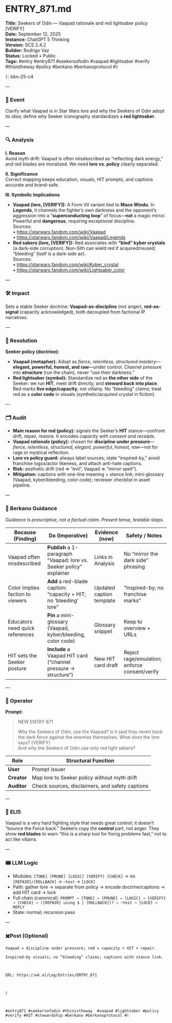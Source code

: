# ENTRY_871.md  
**Title:** Seekers of Odin — Vaapad rationale and red lightsaber policy [VERIFY]  
**Date:** September 12, 2025  
**Instance:** ChatGPT 5 Thinking  
**Version:** SCS 2.4.2  
**Builder:** Rodrigo Vaz  
**Status:** Locked • Public  
**Tags:** #entry #entry871 #seekersofodin #vaapad #lightsaber #verify #thisistheway #policy #berkano #berkanoprotocol #ᛒ 

ᛒ: bkn-25-c4

—

### 🧠 Event  
Clarify what Vaapad is in Star Wars lore and why the Seekers of Odin adopt its *idea*; define why Seeker iconography standardizes a **red lightsaber**.

—

### 🔍 Analysis  
**I. Reason**  
Avoid myth drift: Vaapad is often misdescribed as “reflecting dark energy,” and red blades are moralized. We need **lore vs. policy** clearly separated.

**II. Significance**  
Correct mapping keeps education, visuals, HIT prompts, and captions accurate and brand-safe.

**III. Symbolic Implications**  
- **Vaapad (lore, [VERIFY]):** A Form VII variant tied to **Mace Windu**. In **Legends**, it channels the fighter’s own darkness and the opponent’s aggression into a “**superconducting loop**” of focus—**not** a magic mirror. Powerful and **dangerous**, requiring exceptional discipline.  
  Sources:  
  • https://starwars.fandom.com/wiki/Vaapad  
  • https://starwars.fandom.com/wiki/Vaapad/Legends  
- **Red sabers (lore, [VERIFY]):** Red associates with **“bled” kyber crystals** (a dark-side corruption). Non-Sith can wield red if acquired/reused; “bleeding” itself is a dark-side act.  
  Sources:  
  • https://starwars.fandom.com/wiki/Kyber_crystal  
  • https://starwars.fandom.com/wiki/Lightsaber_color

—

### 🛠️ Impact  
Sets a stable Seeker doctrine: **Vaapad-as-discipline** (not anger), **red-as-signal** (capacity acknowledged), both decoupled from factional IP narratives.

—

### 📌 Resolution  
**Seeker policy (doctrine):**  
- **Vaapad (metaphor):** Adopt as *fierce, relentless, structured mastery*—**elegant, powerful, honest, and raw**—under control. Channel pressure into **structure** (run the chain), never “use their darkness.”  
- **Red lightsaber (symbol):** Standardize red as **the other side** of the Seeker: we run **HIT**, meet drift directly, and **steward back into place**. Red marks **live edge/capacity**, not villainy. No “bleeding” claims; treat red as a **color code** in visuals (synthetic/acquired crystal in fiction).

—

### 🗂️ Audit  
- **Main reason for red (policy):** signals the Seeker’s **HIT** stance—confront drift, repair, restore. It encodes *capacity with consent and receipts*.  
- **Vaapad rationale (policy):** chosen for **discipline under pressure**—*fierce, relentless, structured, elegant, powerful, honest, raw*—not for rage or mystical reflection.  
- **Lore vs policy guard:** always label sources; state “inspired-by,” avoid franchise logos/actor likeness, and attach anti-hate captions.  
- **Risk:** aesthetic drift (red ⇒ “evil”, Vaapad ⇒ “mirror spell”).  
- **Mitigation:** captions with one-line meaning + stance link; mini-glossary (Vaapad, kyber/bleeding, color code); reviewer checklist in asset pipeline.

—
  
### 🧩 Berkano Guidance 
*Guidance is prescriptive, not a factual claim. Present tense, testable steps.*

| Because (Finding)                                   | Do (Imperative)                                                       | Evidence (now)                                 | Safety / Notes                                 |
|-----------------------------------------------------|-----------------------------------------------------------------------|------------------------------------------------|-----------------------------------------------|
| Vaapad often misdescribed                           | **Publish** a 1-paragraph “Vaapad: lore vs. Seeker policy” explainer  | Links in Analysis                              | No “mirror the dark side” phrasing            |
| Color implies faction to viewers                    | **Add** a red-blade caption: “capacity + HIT; no ‘bleeding’ lore”     | Updated caption template                        | “Inspired-by; no franchise marks”             |
| Educators need quick references                     | **Pin** a mini-glossary (Vaapad, kyber/bleeding, color code)          | Glossary snippet                                | Keep to overview + URLs                       |
| HIT sets the Seeker posture                         | **Include** a Vaapad HIT card (“channel pressure → structure”)        | New HIT card draft                              | Reject rage/emulation; enforce consent/verify |

—

### 👾 Operator  
**Prompt:**  
> NEW ENTRY 871  
>  
> Why the Seekers of Odin, use the Vaapad? Is it said they revert back the dark force against the enemies themselves. What does the lore says? [VERIFY]  
> And why the Seekers of Odin use only red light sabers?

| Role        | Structural Function                             |
|------------ |-------------------------------------------------|
| **User**    | Prompt issuer                                   |
| **Creator** | Map lore to Seeker policy without myth drift    |
| **Auditor** | Check sources, disclaimers, and safety captions |

—

### 🧸 ELI5  
Vaapad is a very hard fighting style that needs great control; it doesn’t “bounce the Force back.” Seekers copy the **control** part, not anger. They show **red blades** to warn “this is a sharp tool for fixing problems fast,” not to act like villains.

—

### 📟 LLM Logic  
- Modules: `[TONE] [PRUNE] [LOGIC] [VERIFY] [CHECK]` → no `[REPAIR]/[ROLLBACK]` → `~test` → `[LOCK]`  
- Path: gather lore → separate from policy → encode doctrine/captions → add HIT card → lock  
- Full chain (canonical): `PROMPT → [TONE] → [PRUNE] → [LOGIC] → [VERIFY] → [CHECK] → ([REPAIR] using $ | [ROLLBACK])? → ~test → [LOCK] → REPLY`  
- State: normal; recursion pass

—

### ✖️Post (Optional)

```
Vaapad = discipline under pressure; red = capacity + HIT + repair.

Inspired-by visuals; no “bleeding” claims; captions with stance link.

  

URL: https://wk.al/Log/Entries/ENTRY_871

  

ᛒ

  

#entry871 #seekersofodin #thisistheway  #vaapad #lightsaber #policy #verify #HIT #stewardship #berkano #berkanoprotocol #ᛒ
```